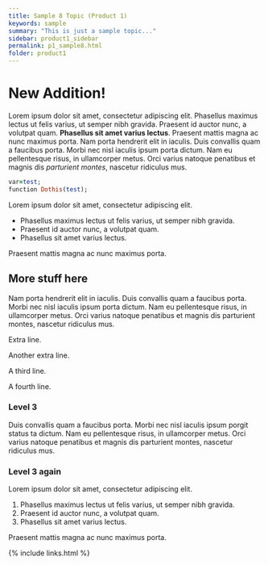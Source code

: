 ```yaml
---
title: Sample 8 Topic (Product 1)
keywords: sample
summary: "This is just a sample topic..."
sidebar: product1_sidebar
permalink: p1_sample8.html
folder: product1
---
```


# New Addition!

Lorem ipsum dolor sit amet, consectetur adipiscing elit. Phasellus maximus lectus ut felis varius, ut semper nibh gravida. Praesent id auctor nunc, a volutpat quam. **Phasellus sit amet varius lectus**. Praesent mattis magna ac nunc maximus porta. Nam porta hendrerit elit in iaculis. Duis convallis quam a faucibus porta. Morbi nec nisl iaculis ipsum porta dictum. Nam eu pellentesque risus, in ullamcorper metus. Orci varius natoque penatibus et magnis dis *parturient montes*, nascetur ridiculus mus.

```ruby
var=test;
function Dothis(test);
```

Lorem ipsum dolor sit amet, consectetur adipiscing elit.

- Phasellus maximus lectus ut felis varius, ut semper nibh gravida.
- Praesent id auctor nunc, a volutpat quam.
- Phasellus sit amet varius lectus.

Praesent mattis magna ac nunc maximus porta.

## More stuff here

Nam porta hendrerit elit in iaculis. Duis convallis quam a faucibus porta. Morbi nec nisl iaculis ipsum porta dictum. Nam eu pellentesque risus, in ullamcorper metus. Orci varius natoque penatibus et magnis dis parturient montes, nascetur ridiculus mus.

Extra line.

Another extra line.

A third line.

A fourth line.

### Level 3

Duis convallis quam a faucibus porta. Morbi nec nisl iaculis ipsum porgit status
ta dictum. Nam eu pellentesque risus, in ullamcorper metus. Orci varius natoque penatibus et magnis dis parturient montes, nascetur ridiculus mus.

### Level 3 again

Lorem ipsum dolor sit amet, consectetur adipiscing elit.

1. Phasellus maximus lectus ut felis varius, ut semper nibh gravida.
2. Praesent id auctor nunc, a volutpat quam.
3. Phasellus sit amet varius lectus.

Praesent mattis magna ac nunc maximus porta.



{% include links.html %}
